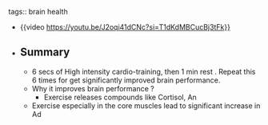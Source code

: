 tags:: brain health

- {{video https://youtu.be/J2oqi41dCNc?si=T1dKdMBCucBj3tFk}}
- ## Summary
	- 6 secs of High intensity cardio-training, then 1 min rest . Repeat this 6 times for get significantly improved brain performance.
	- Why it improves brain performance ?
		- Exercise releases compounds like Cortisol, An
	- Exercise especially in the core muscles lead to significant increase in Ad